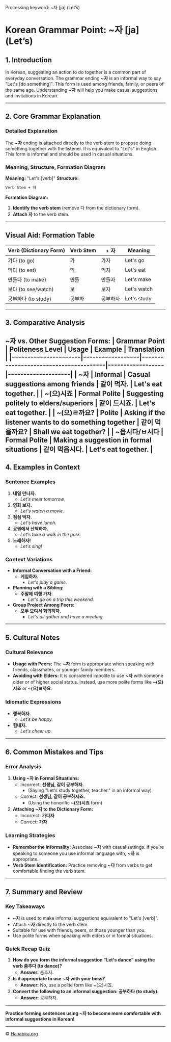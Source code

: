 Processing keyword: ~자 [ja] (Let’s)
# Korean Grammar Point: ~자 [ja] (Let’s)

## 1. Introduction
In Korean, suggesting an action to do together is a common part of everyday conversation. The grammar ending **~자** is an informal way to say "Let's [do something]". This form is used among friends, family, or peers of the same age. Understanding **~자** will help you make casual suggestions and invitations in Korean.

---
## 2. Core Grammar Explanation
### Detailed Explanation
The **~자** ending is attached directly to the verb stem to propose doing something together with the listener. It is equivalent to "Let's" in English. This form is informal and should be used in casual situations.
### Meaning, Structure, Formation Diagram
**Meaning:** "Let's [verb]"
**Structure:**
```markdown
Verb Stem + 자
```
**Formation Diagram:**
1. **Identify the verb stem** (remove 다 from the dictionary form).
2. **Attach 자** to the verb stem.
---
## Visual Aid: Formation Table
| Verb (Dictionary Form) | Verb Stem | + 자 | Meaning          |
|------------------------|-----------|-----|------------------|
| 가다 (to go)           | 가         | 가자 | Let's go         |
| 먹다 (to eat)          | 먹        | 먹자 | Let's eat        |
| 만들다 (to make)       | 만들       | 만들자 | Let's make      |
| 보다 (to see/watch)    | 보         | 보자 | Let's watch      |
| 공부하다 (to study)    | 공부하     | 공부하자 | Let's study    |
---
## 3. Comparative Analysis
**~자** vs. Other Suggestion Forms:
| Grammar Point        | Politeness Level | Usage                                 | Example          | Translation        |
|----------------------|------------------|---------------------------------------|------------------|--------------------|
| ~자                   | Informal         | Casual suggestions among friends      | 같이 먹자.       | Let's eat together.    |
| ~(으)시죠             | Formal Polite    | Suggesting politely to elders/superiors | 같이 드시죠.     | Let's eat together.    |
| ~(으)ㄹ까요?          | Polite           | Asking if the listener wants to do something together | 같이 먹을까요? | Shall we eat together? |
| ~읍시다/ㅂ시다         | Formal Polite    | Making a suggestion in formal situations | 같이 먹읍시다. | Let's eat together.    |
---
## 4. Examples in Context
### Sentence Examples
1. **내일 만나자.**
   - *Let's meet tomorrow.*
2. **영화 보자.**
   - *Let's watch a movie.*
3. **점심 먹자.**
   - *Let's have lunch.*
4. **공원에서 산책하자.**
   - *Let's take a walk in the park.*
5. **노래하자!**
   - *Let's sing!*
### Context Variations
- **Informal Conversation with a Friend:**
  - **게임하자.**
    - *Let's play a game.*
- **Planning with a Sibling:**
  - **주말에 여행 가자.**
    - *Let's go on a trip this weekend.*
- **Group Project Among Peers:**
  - **모두 모여서 회의하자.**
    - *Let's all gather and have a meeting.*
---
## 5. Cultural Notes
### Cultural Relevance
- **Usage with Peers:** The **~자** form is appropriate when speaking with friends, classmates, or younger family members.
- **Avoiding with Elders:** It is considered impolite to use **~자** with someone older or of higher social status. Instead, use more polite forms like **~(으)시죠** or **~(으)ㄹ까요**.
### Idiomatic Expressions
- **행복하자.**
  - *Let's be happy.*
- **힘내자.**
  - *Let's cheer up.*
---
## 6. Common Mistakes and Tips
### Error Analysis
1. **Using ~자 in Formal Situations:**
   - Incorrect: **선생님, 같이 공부하자.**
     - (Saying "Let's study together, teacher." in an informal way)
   - Correct: **선생님, 같이 공부하시죠.**
     - (Using the honorific **~(으)시죠** form)
2. **Attaching ~자 to the Dictionary Form:**
   - Incorrect: **가다자**
   - Correct: **가자**
### Learning Strategies
- **Remember the Informality:** Associate **~자** with casual settings. If you're speaking to someone you use informal language with, **~자** is appropriate.
- **Verb Stem Identification:** Practice removing **~다** from verbs to get comfortable finding the verb stem.
---
## 7. Summary and Review
### Key Takeaways
- **~자** is used to make informal suggestions equivalent to "Let's [verb]".
- Attach **~자** directly to the verb stem.
- Suitable for use with friends, peers, or those younger than you.
- Use polite forms when speaking with elders or in formal situations.
### Quick Recap Quiz
1. **How do you form the informal suggestion "Let's dance" using the verb 춤추다 (to dance)?**
   - **Answer:** 춤추자.
2. **Is it appropriate to use ~자 with your boss?**
   - **Answer:** No, use a polite form like ~(으)시죠.
3. **Convert the following to an informal suggestion: 공부하다 (to study).**
   - **Answer:** 공부하자.
---
**Practice forming sentences using **~자** to become more comfortable with informal suggestions in Korean!**

---
© [Hanabira.org](https://hanabira.org)
